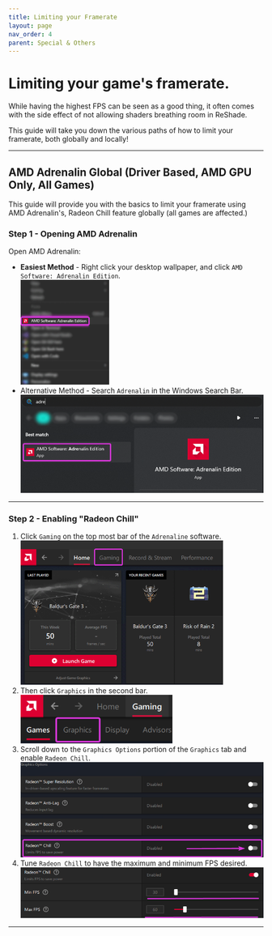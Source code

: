 ```yaml
---
title: Limiting your Framerate
layout: page
nav_order: 4
parent: Special & Others
---
```


# Limiting your game's framerate.

While having the highest FPS can be seen as a good thing, it often comes with the side effect of not allowing shaders breathing room in ReShade.

This guide will take you down the various paths of how to limit your framerate, both globally and locally!

-----------------

## AMD Adrenalin Global (Driver Based, AMD GPU Only, All Games)
This guide will provide you with the basics to limit your framerate using AMD Adrenalin's, Radeon Chill feature globally (all games are affected.)


### Step 1 - Opening AMD Adrenalin
Open AMD Adrenalin:
* __Easiest Method__ - Right click your desktop wallpaper, and click `AMD Software꞉ Adrenalin Edition`.
    <div class="figure">
    <img src="./images/limiting_game_fps/amd_desktop_context_menu.png" width="175px"/><br>
* Alternative Method - Search `Adrenalin` in the Windows Search Bar.
    <div class="figure">
    <img src="./images/limiting_game_fps/amd_start_search_software.png" width="500px"/><br>

-----------------

### Step 2 - Enabling "Radeon Chill"
1. Click `Gaming` on the top most bar of the `Adrenaline` software.
    <div class="figure">
    <img src="./images/limiting_game_fps/amd_first_tab_gaming.png" width="400px"/><br>
2. Then click `Graphics` in the second bar.
    <div class="figure">
    <img src="./images/limiting_game_fps/amd_second_tab_graphics.png" width="300px"/><br>
3. Scroll down to the `Graphics Options` portion of the `Graphics` tab and enable `Radeon Chill`.
    <div class="figure">
    <img src="./images/limiting_game_fps/amd_graphics_options_enable_radeon_chill.png" width="500px"/><br>
4. Tune `Radeon Chill` to have the maximum and minimum FPS desired.
    <div class="figure">
    <img src="./images/limiting_game_fps/amd_set_radeon_chill.png" width="500px"/><br>

-----------------


